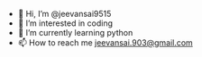 - 👋 Hi, I’m @jeevansai9515
- 👀 I’m interested in coding
- 🌱 I’m currently learning python
- 📫 How to reach me jeevansai.903@gmail.com

<!---
jeevansai9515/jeevansai9515 is a ✨ special ✨ repository because its `README.md` (this file) appears on your GitHub profile.
You can click the Preview link to take a look at your changes.
--->
